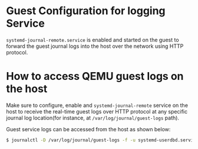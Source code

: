 # Guest Configuration for logging Service

`systemd-journal-remote.service` is enabled and started on the guest to forward the guest journal logs into the host over the network using HTTP protocol.

# How to access QEMU guest logs on the host

Make sure to configure, enable and `systemd-journal-remote` service on the host to receive the real-time guest logs over HTTP protocol at any specific journal log location(for instance, at `/var/log/journal/guest-logs` path).

Guest service logs can be accessed from the host as shown below:
```sh
$ journalctl -D /var/log/journal/guest-logs -f -u systemd-userdbd.service
```
